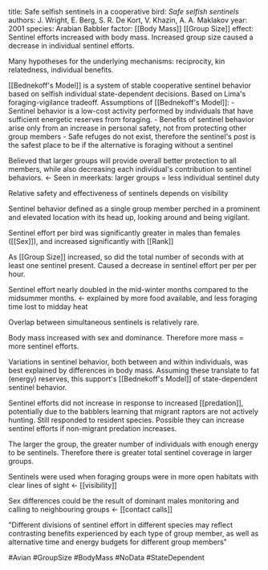 title: Safe selfish sentinels in a cooperative bird: <i>Safe selfish sentinels</i>
authors: J. Wright, E. Berg, S. R. De Kort, V. Khazin, A. A. Maklakov
year: 2001
species: Arabian Babbler
factor: [[Body Mass]] [[Group Size]]
effect: Sentinel efforts increased with body mass. Increased group size caused a decrease in individual sentinel efforts.

Many hypotheses for the underlying mechanisms: reciprocity, kin relatedness, individual benefits.

[[Bednekoff's Model]] is a system of stable cooperative sentinel behavior based on selfish individual state-dependent decisions.
Based on Lima's foraging-vigilance tradeoff.
Assumptions of [[Bednekoff's Model]]:
	- Sentinel behavior is a low-cost activity performed by individuals that have sufficient energetic reserves from foraging.
	- Benefits of sentinel behavior arise only from an increase in personal safety, not from protecting other group members
	- Safe refuges do not exist, therefore the sentinel's post is the safest place to be if the alternative is foraging without a sentinel

Believed that larger groups will provide overall better protection to all members, while also decreasing each individual's contribution to sentinel behaviors. <- Seen in meerkats: larger groups = less individual sentinel duty

Relative safety and effectiveness of sentinels depends on visibility

Sentinel behavior defined as a single group member perched in a prominent and elevated location with its head up, looking around and being vigilant.

Sentinel effort per bird was significantly greater in males than females ([[Sex]]), and increased significantly with [[Rank]]

As [[Group Size]] increased, so did the total number of seconds with at least one sentinel present. Caused a decrease in sentinel effort per per per hour.

Sentinel effort nearly doubled in the mid-winter months compared to the midsummer months. <- explained by more food available, and less foraging time lost to midday heat

Overlap between simultaneous sentinels is relatively rare.

Body mass increased with sex and dominance. Therefore more mass = more sentinel efforts.

Variations in sentinel behavior, both between and within individuals, was best explained by differences in body mass. Assuming these translate to fat (energy) reserves, this support's [[Bednekoff's Model]] of state-dependent sentinel behavior.

Sentinel efforts did not increase in response to increased [[predation]], potentially due to the babblers learning that migrant raptors are not actively hunting. Still responded to resident species. Possible they can increase sentinel efforts if non-migrant predation increases.

The larger the group, the greater number of individuals with enough energy to be sentinels. Therefore there is greater total sentinel coverage in larger groups.

Sentinels were used when foraging groups were in more open habitats with clear lines of sight <- [[visibility]]


Sex differences could be the result of dominant males monitoring and calling to neighbouring groups <- [[contact calls]]

"Different divisions of sentinel effort in different species may reflect contrasting benefits experienced by each type of group member, as well as alternative time and energy budgets for different group members"

#Avian #GroupSize #BodyMass #NoData #StateDependent




